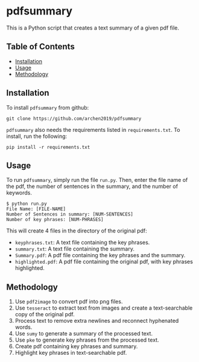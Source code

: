 # pdfsummary

This is a Python script that creates a text summary of a given pdf file.

## Table of Contents

* [Installation](#installation)
* [Usage](#usage)
* [Methodology](#methodology)

## Installation

To install `pdfsummary` from github:

```
git clone https://github.com/archen2019/pdfsummary
```

`pdfsummary` also needs the requirements listed in `requirements.txt`. To install, run the following:

```
pip install -r requirements.txt
```

## Usage

To run `pdfsummary`, simply run the file `run.py`. Then, enter the file name of the pdf, the number of sentences in the summary, and the number of keywords. 

```
$ python run.py
File Name: [FILE-NAME]
Number of Sentences in summary: [NUM-SENTENCES]
Number of key phrases: [NUM-PHRASES]
```

This will create 4 files in the directory of the original pdf:
* `keyphrases.txt`: A text file containing the key phrases.
* `summary.txt`: A text file containing the summary.
* `Summary.pdf`: A pdf file containing the key phrases and the summary.
* `highlighted.pdf`: A pdf file containing the original pdf, with key phrases highlighted.

## Methodology

1. Use `pdf2image` to convert pdf into png files.
2. Use `tesseract` to extract text from images and create a text-searchable copy of the original pdf.
3. Process text to remove extra newlines and reconnect hyphenated words.
4. Use `sumy` to generate a summary of the processed text.
5. Use `pke` to generate key phrases from the processed text.
6. Create pdf containing key phrases and summary.
7. Highlight key phrases in text-searchable pdf.
